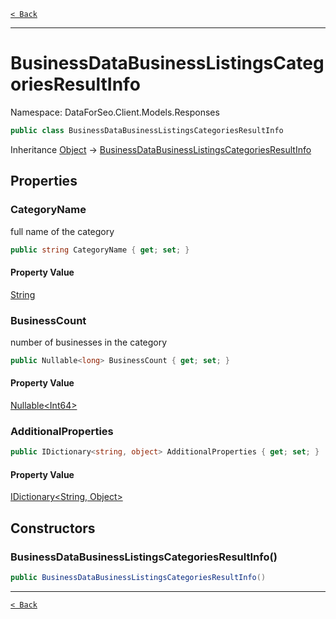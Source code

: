 [`< Back`](./)

---

# BusinessDataBusinessListingsCategoriesResultInfo

Namespace: DataForSeo.Client.Models.Responses

```csharp
public class BusinessDataBusinessListingsCategoriesResultInfo
```

Inheritance [Object](https://docs.microsoft.com/en-us/dotnet/api/system.object) → [BusinessDataBusinessListingsCategoriesResultInfo](./dataforseo.client.models.responses.businessdatabusinesslistingscategoriesresultinfo)

## Properties

### **CategoryName**

full name of the category

```csharp
public string CategoryName { get; set; }
```

#### Property Value

[String](https://docs.microsoft.com/en-us/dotnet/api/system.string)<br>

### **BusinessCount**

number of businesses in the category

```csharp
public Nullable<long> BusinessCount { get; set; }
```

#### Property Value

[Nullable&lt;Int64&gt;](https://docs.microsoft.com/en-us/dotnet/api/system.nullable-1)<br>

### **AdditionalProperties**

```csharp
public IDictionary<string, object> AdditionalProperties { get; set; }
```

#### Property Value

[IDictionary&lt;String, Object&gt;](https://docs.microsoft.com/en-us/dotnet/api/system.collections.generic.idictionary-2)<br>

## Constructors

### **BusinessDataBusinessListingsCategoriesResultInfo()**

```csharp
public BusinessDataBusinessListingsCategoriesResultInfo()
```

---

[`< Back`](./)
